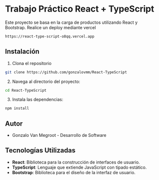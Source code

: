 # Trabajo Práctico React + TypeScript

Este proyecto se basa en la carga de productos utilizando React y Bootstrap. Realice un deploy mediante vercel
```bash
https://react-type-script-o8qq.vercel.app
```

## Instalación

1. Clona el repositorio
```bash
git clone https://github.com/gonzalovmm/React-TypeScript
```
2. Navega al directorio del proyecto:
```bash
cd React-TypeScript
```

3. Instala las dependencias:
```bash
npm install
```

## Autor

- Gonzalo Van Megroot - Desarrollo de Software

## Tecnologías Utilizadas

- **React**: Biblioteca para la construcción de interfaces de usuario.
- **TypeScript**: Lenguaje que extiende JavaScript con tipado estático.
- **Bootstrap**: Biblioteca para el diseño de la interfaz de usuario.
